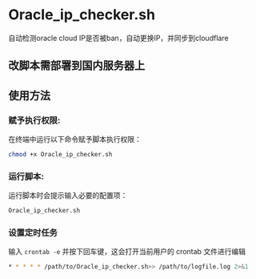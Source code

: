 # Oracle_ip_checker.sh
自动检测oracle cloud IP是否被ban，自动更换IP，并同步到cloudflare

## 改脚本需部署到国内服务器上

## 使用方法

### 赋予执行权限:
在终端中运行以下命令赋予脚本执行权限：
```sh
chmod +x Oracle_ip_checker.sh
```
### 运行脚本:
运行脚本时会提示输入必要的配置项：
```sh
Oracle_ip_checker.sh
```

### 设置定时任务
输入 `crontab -e` 并按下回车键，这会打开当前用户的 crontab 文件进行编辑
```sh
* * * * * /path/to/Oracle_ip_checker.sh>> /path/to/logfile.log 2>&1

```
